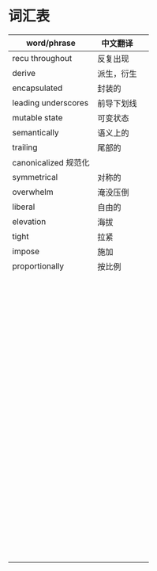# 词汇表

| word/phrase                          | 中文翻译   |     |
| ------------------------------------ | ---------- | --- |
| recu throughout                      | 反复出现   |     |
| derive                               | 派生，衍生 |     |
| encapsulated                         | 封装的     |     |
| leading underscores                  | 前导下划线 |     |
| mutable state                        | 可变状态   |     |
| semantically                         | 语义上的   |     |
| trailing                             | 尾部的     |     |
| canonicalized                 规范化 |            |     |
| symmetrical                          | 对称的     |     |
| overwhelm                            | 淹没压倒   |     |
| liberal                              | 自由的     |     |
| elevation                            | 海拔       |     |
| tight                                | 拉紧       |     |
| impose                               | 施加       |     |
| proportionally                       | 按比例     |     |
|                                      |            |     |
|                                      |            |     |
|                                      |            |     |
|                                      |            |     |
|                                      |            |     |
|                                      |            |     |
|                                      |            |     |
|                                      |            |     |
|                                      |            |     |
|                                      |            |     |
|                                      |            |     |
|                                      |            |     |
|                                      |            |     |
|                                      |            |     |
|                                      |            |     |
|                                      |            |     |
|                                      |            |     |
|                                      |            |     |
|                                      |            |     |
|                                      |            |     |
|                                      |            |     |
|                                      |            |     |
|                                      |            |     |
|                                      |            |     |
|                                      |            |     |
|                                      |            |     |
|                                      |            |     |
|                                      |            |     |
|                                      |            |     |
|                                      |            |     |
|                                      |            |     |
|                                      |            |     |
|                                      |            |     |
|                                      |            |     |
|                                      |            |     |
|                                      |            |     |
|                                      |            |     |
|                                      |            |     |
|                                      |            |     |
|                                      |            |     |
|                                      |            |     |
|                                      |            |     |
|                                      |            |     |
|                                      |            |     |
|                                      |            |     |
|                                      |            |     |
|                                      |            |     |
|                                      |            |     |
|                                      |            |     |
|                                      |            |     |
|                                      |            |     |
|                                      |            |     |
|                                      |            |     |
|                                      |            |     |
|                                      |            |     |
|                                      |            |     |
|                                      |            |     |
|                                      |            |     |
|                                      |            |     |
|                                      |            |     |
|                                      |            |     |
|                                      |            |     |
|                                      |            |     |
|                                      |            |     |
|                                      |            |     |
|                                      |            |     |
|                                      |            |     |
|                                      |            |     |
|                                      |            |     |
|                                      |            |     |
|                                      |            |     |
|                                      |            |     |
|                                      |            |     |
|                                      |            |     |
|                                      |            |     |
|                                      |            |     |
|                                      |            |     |
|                                      |            |     |
|                                      |            |     |
|                                      |            |     |
|                                      |            |     |
|                                      |            |     |
|                                      |            |     |
|                                      |            |     |
|                                      |            |     |
|                                      |            |     |
|                                      |            |     |
|                                      |            |     |
|                                      |            |     |
|                                      |            |     |
|                                      |            |     |
|                                      |            |     |
|                                      |            |     |
|                                      |            |     |
|                                      |            |     |
|                                      |            |     |
|                                      |            |     |